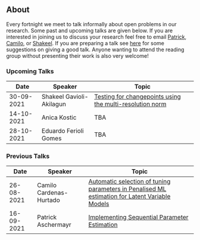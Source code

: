## About

Every fortnight we meet to talk informally about open problems in our research. Some past and upcoming talks are given below. If you are interested in joining us to discuss your research feel free to email [Patrick](mailto:p.Aschermayr@lse.ac.uk), [Camilo](mailto:c.a.cardenas-hurtado@lse.ac.uk), or [Shakeel](mailto:s.a.gavioli-akilagun@lse.ac.uk). If you are preparing a talk see [here](advice-for-talks.html) for some suggestions on giving a good talk. Anyone wanting to attend the reading group without presenting their work is also very welcome! 

### Upcoming Talks

| Date | Speaker | Topic |
|---|---|---|
| 30-09-2021 | Shakeel Gavioli-Akilagun | [Testing for changepoints using the multi-resolution norm](talks/30-09-2021-Shakeel-Gavioli-Akilagun.html) |
| 14-10-2021 | Anica Kostic | TBA | 
| 28-10-2021 | Eduardo Ferioli Gomes | TBA |

### Previous Talks

| Date | Speaker | Topic |
|---|---|---|
| 26-08-2021 | Camilo Cardenas-Hurtado | [Automatic selection of tuning parameters in Penalised ML estimation for Latent Variable Models](talks/26-08-2021-Camilo-Cardenas-Hurtado.html)|
| 16-09-2021 | Patrick Aschermayr | [Implementing Sequential Parameter Estimation](talks/09-09-2021-Patrick-Aschermayr.html) |
